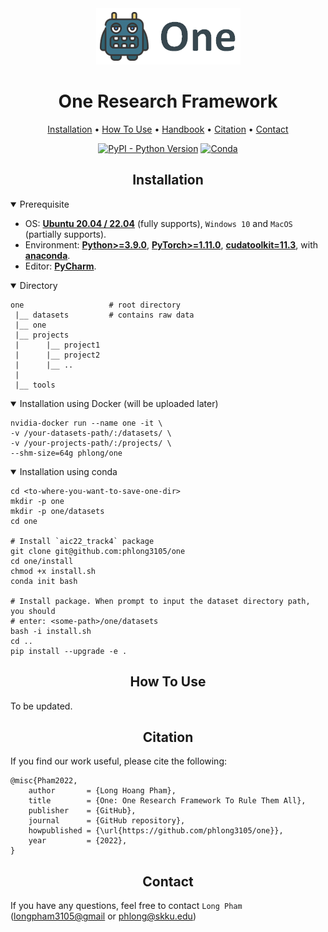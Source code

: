<div align="center">
<img src="docs/data/one.png">

One Research Framework
=============================

<a href="#installation">Installation</a> •
<a href="#how-to-use">How To Use</a> •
<a href="docs/README.md">Handbook</a> •
<a href="#citation">Citation</a> •
<a href="#contact">Contact</a>

[![PyPI - Python Version](https://img.shields.io/pypi/pyversions/pytorch-lightning)](https://pypi.org/project/pytorch-lightning/)
[![Conda](https://img.shields.io/conda/v/conda-forge/pytorch-lightning?label=conda&color=success)](https://anaconda.org/conda-forge/pytorch-lightning)
</div>


## <div align="center">Installation</div>

<details open>
<summary>Prerequisite</summary>

- OS: [**Ubuntu 20.04 / 22.04**](https://ubuntu.com/download/desktop) (fully supports), `Windows 10` and `MacOS` (partially supports).
- Environment: 
  [**Python>=3.9.0**](https://www.python.org/),
  [**PyTorch>=1.11.0**](https://pytorch.org/get-started/locally/), 
  [**cudatoolkit=11.3**](https://pytorch.org/get-started/locally/),
  with [**anaconda**](https://www.anaconda.com/products/distribution).
- Editor: [**PyCharm**](https://www.jetbrains.com/pycharm/download).
</details>

<details open>
<summary>Directory</summary>

```text
one                   # root directory
 |__ datasets         # contains raw data
 |__ one        
 |__ projects
 |      |__ project1
 |      |__ project2
 |      |__ ..
 |
 |__ tools
```
</details>

<details open>
<summary>Installation using Docker (will be uploaded later)</summary>

```shell
nvidia-docker run --name one -it \ 
-v /your-datasets-path/:/datasets/ \
-v /your-projects-path/:/projects/ \
--shm-size=64g phlong/one
```
</details>

<details open>
<summary>Installation using conda</summary>

```shell
cd <to-where-you-want-to-save-one-dir>
mkdir -p one
mkdir -p one/datasets
cd one

# Install `aic22_track4` package
git clone git@github.com:phlong3105/one
cd one/install
chmod +x install.sh
conda init bash

# Install package. When prompt to input the dataset directory path, you should 
# enter: <some-path>/one/datasets
bash -i install.sh
cd ..
pip install --upgrade -e .
```
</details>


## <div align="center">How To Use</div>

To be updated.


## <div align="center">Citation</div>
If you find our work useful, please cite the following:

```text
@misc{Pham2022,  
    author       = {Long Hoang Pham},  
    title        = {One: One Research Framework To Rule Them All},  
    publisher    = {GitHub},
    journal      = {GitHub repository},
    howpublished = {\url{https://github.com/phlong3105/one}},
    year         = {2022},
}
```


## <div align="center">Contact</div>
If you have any questions, feel free to contact `Long Pham` 
([longpham3105@gmail](longpham3105@gmail) or [phlong@skku.edu](phlong@skku.edu))
